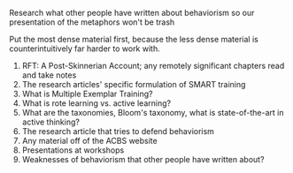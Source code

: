 Research what other people have written about behaviorism so our presentation of the metaphors won't be trash

Put the most dense material first, because the less dense material is counterintuitively far harder to work with.

1. RFT: A Post-Skinnerian Account; any remotely significant chapters read and take notes
2. The research articles' specific formulation of SMART training
3. What is Multiple Exemplar Training?
4. What is rote learning vs. active learning?
5. What are the taxonomies, Bloom's taxonomy, what is state-of-the-art in active thinking?
6. The research article that tries to defend behaviorism
7. Any material off of the ACBS website
8. Presentations at workshops
9. Weaknesses of behaviorism that other people have written about?
